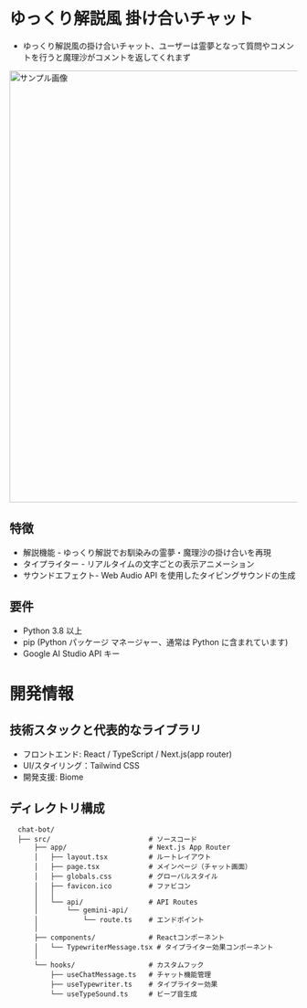 # ゆっくり解説風 掛け合いチャット
- ゆっくり解説風の掛け合いチャット、ユーザーは霊夢となって質問やコメントを行うと魔理沙がコメントを返してくれまず

<img width="1516" height="756" alt="サンプル画像" src="https://github.com/user-attachments/assets/de88d585-4d41-4fc6-80bf-a49951b6235e" />


## 特徴
* 解説機能 - ゆっくり解説でお馴染みの霊夢・魔理沙の掛け合いを再現
* タイプライター - リアルタイムの文字ごとの表示アニメーション
* サウンドエフェクト- Web Audio API を使用したタイピングサウンドの生成


## 要件
* Python 3.8 以上 
* pip (Python パッケージ マネージャー、通常は Python に含まれています)
* Google AI Studio API キー

# 開発情報

## 技術スタックと代表的なライブラリ
- フロントエンド: React / TypeScript / Next.js(app router)
- UI/スタイリング：Tailwind CSS
- 開発支援: Biome

## ディレクトリ構成
```
  chat-bot/
  ├── src/                        # ソースコード
      ├── app/                    # Next.js App Router
      │   ├── layout.tsx          # ルートレイアウト
      │   ├── page.tsx            # メインページ（チャット画面）
      │   ├── globals.css         # グローバルスタイル
      │   ├── favicon.ico         # ファビコン
      │   │
      │   └── api/                # API Routes
      │       └── gemini-api/
      │           └── route.ts    # エンドポイント
      │
      ├── components/             # Reactコンポーネント
      │   └── TypewriterMessage.tsx # タイプライター効果コンポーネント
      │
      └── hooks/                  # カスタムフック
          ├── useChatMessage.ts   # チャット機能管理
          ├── useTypewriter.ts    # タイプライター効果
          └── useTypeSound.ts     # ビープ音生成
```



